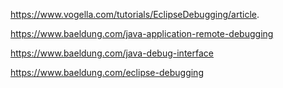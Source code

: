 

https://www.vogella.com/tutorials/EclipseDebugging/article.

https://www.baeldung.com/java-application-remote-debugging

https://www.baeldung.com/java-debug-interface

https://www.baeldung.com/eclipse-debugging
